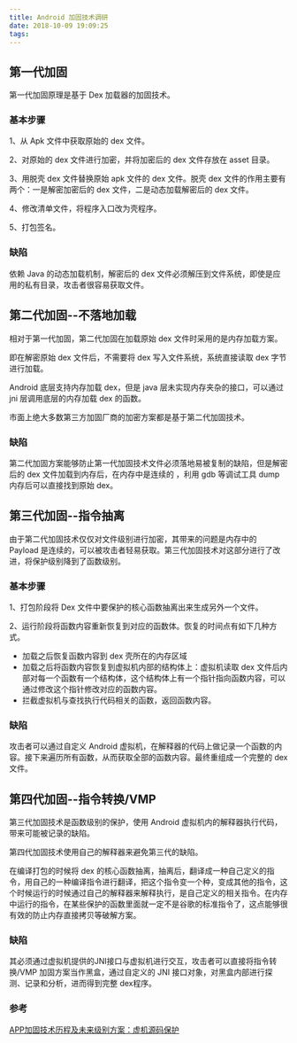 ```yaml
---
title: Android 加固技术调研
date: 2018-10-09 19:09:25
tags:
---
```


## 第一代加固

第一代加固原理是基于 Dex 加载器的加固技术。

### 基本步骤

1、从 Apk 文件中获取原始的 dex 文件。

2、对原始的 dex 文件进行加密，并将加密后的 dex 文件存放在 asset 目录。

3、用脱壳 dex 文件替换原始 apk 文件的 dex 文件。脱壳  dex 文件的作用主要有两个：一是解密加密后的 dex 文件，二是动态加载解密后的 dex 文件。

4、修改清单文件，将程序入口改为壳程序。

5、打包签名。

### 缺陷

依赖 Java 的动态加载机制，解密后的 dex 文件必须解压到文件系统，即使是应用的私有目录，攻击者很容易获取文件。

## 第二代加固--不落地加载

相对于第一代加固，第二代加固在加载原始 dex 文件时采用的是内存加载方案。

即在解密原始 dex 文件后，不需要将 dex 写入文件系统，系统直接读取 dex 字节进行加载。

Android 底层支持内存加载 dex，但是 java 层未实现内存夹杂的接口，可以通过 jni 层调用底层的内存加载 dex 的函数。

市面上绝大多数第三方加固厂商的加密方案都是基于第二代加固技术。

### 缺陷

第二代加固方案能够防止第一代加固技术文件必须落地易被复制的缺陷，但是解密后的 dex 文件加载到内存后，在内存中是连续的 ，利用 gdb 等调试工具 dump 内存后可以直接找到原始 dex。

## 第三代加固--指令抽离

由于第二代加固技术仅仅对文件级别进行加密，其带来的问题是内存中的 Payload 是连续的，可以被攻击者轻易获取。第三代加固技术对这部分进行了改进，将保护级别降到了函数级别。

### 基本步骤

1、打包阶段将 Dex 文件中要保护的核心函数抽离出来生成另外一个文件。

2、运行阶段将函数内容重新恢复到对应的函数体。恢复的时间点有如下几种方式。

- 加载之后恢复函数内容到 dex 壳所在的内存区域
- 加载之后将函数内容恢复到虚拟机内部的结构体上：虚拟机读取 dex 文件后内部对每一个函数有一个结构体，这个结构体上有一个指针指向函数内容，可以通过修改这个指针修改对应的函数内容。
- 拦截虚拟机与查找执行代码相关的函数，返回函数内容。

### 缺陷

攻击者可以通过自定义 Android 虚拟机，在解释器的代码上做记录一个函数的内容。接下来遍历所有函数，从而获取全部的函数内容。最终重组成一个完整的 dex 文件。

## 第四代加固--指令转换/VMP

第三代加固技术是函数级别的保护，使用 Android 虚拟机内的解释器执行代码，带来可能被记录的缺陷。

第四代加固技术使用自己的解释器来避免第三代的缺陷。

在编译打包的时候将 dex 的核心函数抽离，抽离后，翻译成一种自己定义的指令，用自己的一种编译指令进行翻译，把这个指令变一个种，变成其他的指令，这个时候运行的时候通过自己的解释器来解释执行，是自己定义的相关指令。在内存中运行的指令，在某些保护的函数里面就一定不是谷歌的标准指令了，这点能够很有效的防止内存直接拷贝等破解方案。

### 缺陷

其必须通过虚拟机提供的JNI接口与虚拟机进行交互，攻击者可以直接将指令转换/VMP 加固方案当作黑盒，通过自定义的 JNI 接口对象，对黑盒内部进行探测、记录和分析，进而得到完整 dex程序。

### 参考

[APP加固技术历程及未来级别方案：虚机源码保护](https://juejin.im/entry/5a16915e51882575d144a692)